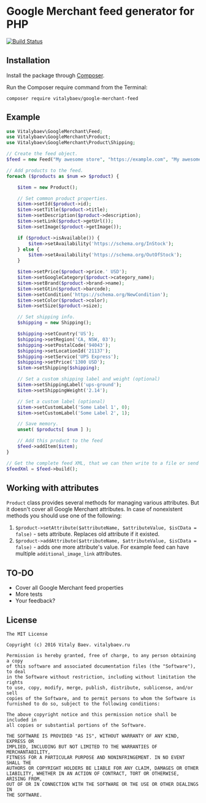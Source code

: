 # Google Merchant feed generator for PHP

[![Build Status](https://travis-ci.org/vitalybaev/php-google-merchant-feed.svg?branch=master)](https://travis-ci.org/vitalybaev/php-google-merchant-feed)

## Installation

Install the package through [Composer](http://getcomposer.org/). 

Run the Composer require command from the Terminal:

	composer require vitalybaev/google-merchant-feed

## Example

```php
use Vitalybaev\GoogleMerchant\Feed;
use Vitalybaev\GoogleMerchant\Product;
use Vitalybaev\GoogleMerchant\Product\Shipping;

// Create the feed object.
$feed = new Feed("My awesome store", "https://example.com", "My awesome description");

// Add products to the feed.
foreach ($products as $num => $product) {

	$item = new Product();

	// Set common product properties.
	$item->setId($product->id);
	$item->setTitle($product->title);
	$item->setDescription($product->description);
	$item->setLink($product->getUrl());
	$item->setImage($product->getImage());

	if ($product->isAvailable()) {
		$item->setAvailability('https://schema.org/InStock');
	} else {
		$item->setAvailability('https://schema.org/OutOfStock');
	}

	$item->setPrice($product->price.' USD');
	$item->setGoogleCategory($product->category_name);
	$item->setBrand($product->brand->name);
	$item->setGtin($product->barcode);
	$item->setCondition('https://schema.org/NewCondition');
	$item->setColor($product->color);
	$item->setSize($product->size);

	// Set shipping info.
	$shipping = new Shipping();

	$shipping->setCountry('US');
	$shipping->setRegion('CA, NSW, 03');
	$shipping->setPostalCode('94043');
	$shipping->setLocationId('21137');
	$shipping->setService('UPS Express');
	$shipping->setPrice('1300 USD');
	$item->setShipping($shipping);

	// Set a custom shipping label and weight (optional)
	$item->setShippingLabel('ups-ground');
	$item->setShippingWeight('2.14');

	// Set a custom label (optional)
	$item->setCustomLabel('Some Label 1', 0);
	$item->setCustomLabel('Some Label 2', 1);

	// Save memory.
	unset( $products[ $num ] );

	// Add this product to the feed
	$feed->addItem($item);
}

// Get the complete feed XML, that we can then write to a file or send directly.
$feedXml = $feed->build();
```

## Working with attributes
`Product` class provides several methods for managing various attributes. But it doesn't cover all Google Merchant attributes. In case of nonexistent methods you should use one of the following:

1. `$product->setAttribute($attributeName, $attributeValue, $isCData = false)` - sets attribute. Replaces old attribute if it existed. 
2. `$product->addAttribute($attributeName, $attributeValue, $isCData = false)` - adds one more attribute's value. For example feed can have multiple `additional_image_link` attributes.

## TO-DO
* Cover all Google Merchant feed properties
* More tests
* Your feedback?

## License

```
The MIT License

Copyright (c) 2016 Vitaly Baev. vitalybaev.ru

Permission is hereby granted, free of charge, to any person obtaining a copy
of this software and associated documentation files (the "Software"), to deal
in the Software without restriction, including without limitation the rights
to use, copy, modify, merge, publish, distribute, sublicense, and/or sell
copies of the Software, and to permit persons to whom the Software is
furnished to do so, subject to the following conditions:

The above copyright notice and this permission notice shall be included in
all copies or substantial portions of the Software.

THE SOFTWARE IS PROVIDED "AS IS", WITHOUT WARRANTY OF ANY KIND, EXPRESS OR
IMPLIED, INCLUDING BUT NOT LIMITED TO THE WARRANTIES OF MERCHANTABILITY,
FITNESS FOR A PARTICULAR PURPOSE AND NONINFRINGEMENT. IN NO EVENT SHALL THE
AUTHORS OR COPYRIGHT HOLDERS BE LIABLE FOR ANY CLAIM, DAMAGES OR OTHER
LIABILITY, WHETHER IN AN ACTION OF CONTRACT, TORT OR OTHERWISE, ARISING FROM,
OUT OF OR IN CONNECTION WITH THE SOFTWARE OR THE USE OR OTHER DEALINGS IN
THE SOFTWARE.
```
